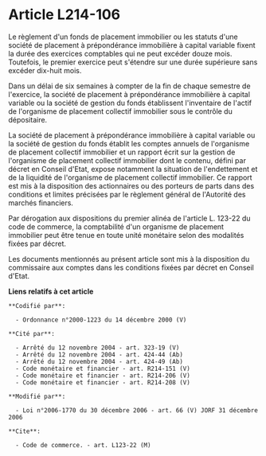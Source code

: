 # Article L214-106

Le règlement d'un fonds de placement immobilier ou les statuts d'une société de placement à prépondérance immobilière à
capital variable fixent la durée des exercices comptables qui ne peut excéder douze mois. Toutefois, le premier exercice peut
s'étendre sur une durée supérieure sans excéder dix-huit mois.

Dans un délai de six semaines à compter de la fin de chaque semestre de l'exercice, la société de placement à prépondérance
immobilière à capital variable ou la société de gestion du fonds établissent l'inventaire de l'actif de l'organisme de
placement collectif immobilier sous le contrôle du dépositaire.

La société de placement à prépondérance immobilière à capital variable ou la société de gestion du fonds établit les comptes
annuels de l'organisme de placement collectif immobilier et un rapport écrit sur la gestion de l'organisme de placement
collectif immobilier dont le contenu, défini par décret en Conseil d'Etat, expose notamment la situation de l'endettement et
de la liquidité de l'organisme de placement collectif immobilier. Ce rapport est mis à la disposition des actionnaires ou des
porteurs de parts dans des conditions et limites précisées par le règlement général de l'Autorité des marchés financiers.

Par dérogation aux dispositions du premier alinéa de l'article L. 123-22 du code de commerce, la comptabilité d'un organisme
de placement immobilier peut être tenue en toute unité monétaire selon des modalités fixées par décret.

Les documents mentionnés au présent article sont mis à la disposition du commissaire aux comptes dans les conditions fixées
par décret en Conseil d'Etat.

**Liens relatifs à cet article**

	**Codifié par**:

	  - Ordonnance n°2000-1223 du 14 décembre 2000 (V)

	**Cité par**:

	  - Arrêté du 12 novembre 2004 - art. 323-19 (V)
	  - Arrêté du 12 novembre 2004 - art. 424-44 (Ab)
	  - Arrêté du 12 novembre 2004 - art. 424-49 (Ab)
	  - Code monétaire et financier - art. R214-151 (V)
	  - Code monétaire et financier - art. R214-206 (V)
	  - Code monétaire et financier - art. R214-208 (V)

	**Modifié par**:

	  - Loi n°2006-1770 du 30 décembre 2006 - art. 66 (V) JORF 31 décembre 2006

	**Cite**:

	  - Code de commerce. - art. L123-22 (M)
